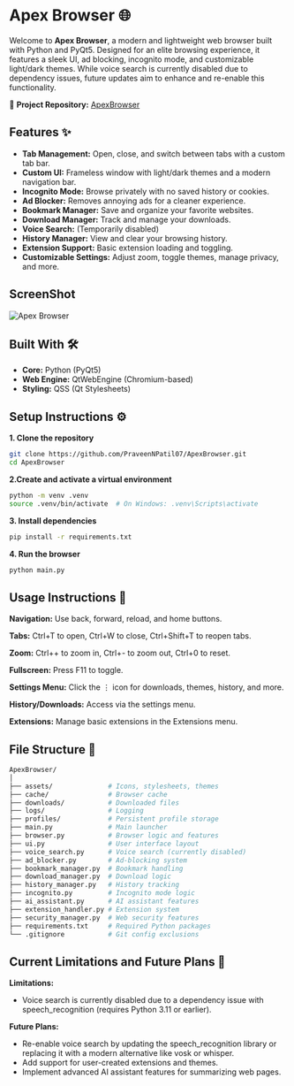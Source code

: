 # Apex Browser 🌐

Welcome to **Apex Browser**, a modern and lightweight web browser built with Python and PyQt5. Designed for an elite browsing experience, it features a sleek UI, ad blocking, incognito mode, and customizable light/dark themes. While voice search is currently disabled due to dependency issues, future updates aim to enhance and re-enable this functionality.

🔗 **Project Repository:** [ApexBrowser](https://github.com/PraveenNPatil07/ApexBrowser)

## Features ✨

- **Tab Management:** Open, close, and switch between tabs with a custom tab bar.
- **Custom UI:** Frameless window with light/dark themes and a modern navigation bar.
- **Incognito Mode:** Browse privately with no saved history or cookies.
- **Ad Blocker:** Removes annoying ads for a cleaner experience.
- **Bookmark Manager:** Save and organize your favorite websites.
- **Download Manager:** Track and manage your downloads.
- **Voice Search:** (Temporarily disabled)
- **History Manager:** View and clear your browsing history.
- **Extension Support:** Basic extension loading and toggling.
- **Customizable Settings:** Adjust zoom, toggle themes, manage privacy, and more.

## ScreenShot

![Apex Browser](https://github.com/user-attachments/assets/a96a02a5-9cdf-4689-8f9d-609b74ff5884)

## Built With 🛠️

- **Core:** Python (PyQt5)
- **Web Engine:** QtWebEngine (Chromium-based)
- **Styling:** QSS (Qt Stylesheets)



## Setup Instructions ⚙️

**1. Clone the repository** 

```bash
git clone https://github.com/PraveenNPatil07/ApexBrowser.git
cd ApexBrowser 
```
**2.Create and activate a virtual environment** 

```bash
python -m venv .venv
source .venv/bin/activate  # On Windows: .venv\Scripts\activate
```
**3. Install dependencies** 

```bash
pip install -r requirements.txt
```

**4. Run the browser**

```bash
python main.py
```
## Usage Instructions 📖
**Navigation:** Use back, forward, reload, and home buttons.

**Tabs:** Ctrl+T to open, Ctrl+W to close, Ctrl+Shift+T to reopen tabs.

**Zoom:** Ctrl++ to zoom in, Ctrl+- to zoom out, Ctrl+0 to reset.

**Fullscreen:** Press F11 to toggle.

**Settings Menu:** Click the ⋮ icon for downloads, themes, history, and more.

**History/Downloads:** Access via the settings menu.

**Extensions:** Manage basic extensions in the Extensions menu.

## File Structure 📂
```bash
ApexBrowser/
│
├── assets/              # Icons, stylesheets, themes
├── cache/               # Browser cache
├── downloads/           # Downloaded files
├── logs/                # Logging
├── profiles/            # Persistent profile storage
├── main.py              # Main launcher
├── browser.py           # Browser logic and features
├── ui.py                # User interface layout
├── voice_search.py      # Voice search (currently disabled)
├── ad_blocker.py        # Ad-blocking system
├── bookmark_manager.py  # Bookmark handling
├── download_manager.py  # Download logic
├── history_manager.py   # History tracking
├── incognito.py         # Incognito mode logic
├── ai_assistant.py      # AI assistant features
├── extension_handler.py # Extension system
├── security_manager.py  # Web security features
├── requirements.txt     # Required Python packages
└── .gitignore           # Git config exclusions
```
## Current Limitations and Future Plans 🚀

**Limitations:**
- Voice search is currently disabled due to a dependency issue with speech_recognition (requires Python 3.11 or earlier).
  
**Future Plans:**
- Re-enable voice search by updating the speech_recognition library or replacing it with a modern alternative like vosk or whisper.
- Add support for user-created extensions and themes.
- Implement advanced AI assistant features for summarizing web pages.
